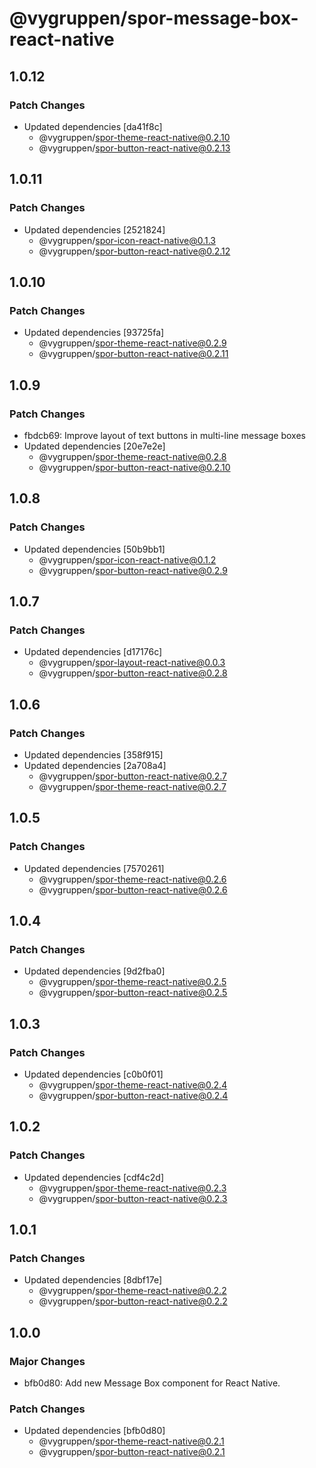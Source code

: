 # @vygruppen/spor-message-box-react-native

## 1.0.12

### Patch Changes

- Updated dependencies [da41f8c]
  - @vygruppen/spor-theme-react-native@0.2.10
  - @vygruppen/spor-button-react-native@0.2.13

## 1.0.11

### Patch Changes

- Updated dependencies [2521824]
  - @vygruppen/spor-icon-react-native@0.1.3
  - @vygruppen/spor-button-react-native@0.2.12

## 1.0.10

### Patch Changes

- Updated dependencies [93725fa]
  - @vygruppen/spor-theme-react-native@0.2.9
  - @vygruppen/spor-button-react-native@0.2.11

## 1.0.9

### Patch Changes

- fbdcb69: Improve layout of text buttons in multi-line message boxes
- Updated dependencies [20e7e2e]
  - @vygruppen/spor-theme-react-native@0.2.8
  - @vygruppen/spor-button-react-native@0.2.10

## 1.0.8

### Patch Changes

- Updated dependencies [50b9bb1]
  - @vygruppen/spor-icon-react-native@0.1.2
  - @vygruppen/spor-button-react-native@0.2.9

## 1.0.7

### Patch Changes

- Updated dependencies [d17176c]
  - @vygruppen/spor-layout-react-native@0.0.3
  - @vygruppen/spor-button-react-native@0.2.8

## 1.0.6

### Patch Changes

- Updated dependencies [358f915]
- Updated dependencies [2a708a4]
  - @vygruppen/spor-button-react-native@0.2.7
  - @vygruppen/spor-theme-react-native@0.2.7

## 1.0.5

### Patch Changes

- Updated dependencies [7570261]
  - @vygruppen/spor-theme-react-native@0.2.6
  - @vygruppen/spor-button-react-native@0.2.6

## 1.0.4

### Patch Changes

- Updated dependencies [9d2fba0]
  - @vygruppen/spor-theme-react-native@0.2.5
  - @vygruppen/spor-button-react-native@0.2.5

## 1.0.3

### Patch Changes

- Updated dependencies [c0b0f01]
  - @vygruppen/spor-theme-react-native@0.2.4
  - @vygruppen/spor-button-react-native@0.2.4

## 1.0.2

### Patch Changes

- Updated dependencies [cdf4c2d]
  - @vygruppen/spor-theme-react-native@0.2.3
  - @vygruppen/spor-button-react-native@0.2.3

## 1.0.1

### Patch Changes

- Updated dependencies [8dbf17e]
  - @vygruppen/spor-theme-react-native@0.2.2
  - @vygruppen/spor-button-react-native@0.2.2

## 1.0.0

### Major Changes

- bfb0d80: Add new Message Box component for React Native.

### Patch Changes

- Updated dependencies [bfb0d80]
  - @vygruppen/spor-theme-react-native@0.2.1
  - @vygruppen/spor-button-react-native@0.2.1
